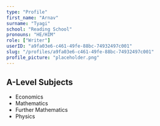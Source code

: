 ```yaml
---
type: "Profile"
first_name: "Arnav"
surname: "Tyagi"
school: "Reading School"
pronouns: "HE/HIM"
role: ["Writer"]
userID: "a9fa03e6-c461-49fe-88bc-74932497c001"
slug: "/profiles/a9fa03e6-c461-49fe-88bc-74932497c001"
profile_picture: "placeholder.png"
---
```


## A-Level Subjects

- Economics
- Mathematics
- Further Mathematics
- Physics
    